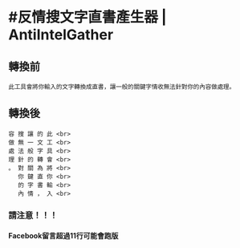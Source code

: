 #反情搜文字直書產生器 | AntiIntelGather 
=========================

## 轉換前

```
此工具會將你輸入的文字轉換成直書，讓一般的關鍵字情收無法針對你的內容做處理。
```


## 轉換後


```
容 搜 讓 的 此 <br>
做 無 一 文 工 <br>
處 法 般 字 具 <br>
理 針 的 轉 會 <br>
。 對 關 為 將 <br>
　 你 鍵 直 你 <br>
　 的 字 書 輸 <br>
　 內 情 ， 入 <br>
```


### 請注意！！！


#### Facebook留言超過11行可能會跑版

